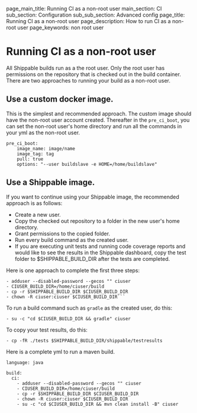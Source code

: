 page_main_title: Running CI as a non-root user
main_section: CI
sub_section: Configuration
sub_sub_section: Advanced config
page_title: Running CI as a non-root user
page_description: How to run CI as a non-root user
page_keywords: non root user

# Running CI as a non-root user

All Shippable builds run as a the root user. Only the root user has permissions on the repository that is checked out in the build container. There are two approaches to running your build as a non-root user.

## Use a custom docker image.

This is the simplest and recommended approach. The custom image should have the non-root user account created. Thereafter
in the `pre_ci_boot`, you can set the non-root user's home directory and run all the commands in your yml as the non-root user.

```
pre_ci_boot:
    image_name: image/name
    image_tag: tag
    pull: true
    options: "--user buildslave -e HOME=/home/buildslave"
```

## Use a Shippable image.

If you want to continue using your Shippable image, the recommended approach is as follows:

- Create a new user.
- Copy the checked out repository to a folder in the new user's home directory.
- Grant permissions to the copied folder.
- Run every build command as the created user.
- If you are executing unit tests and running code coverage reports and would like to see the results in the Shippable dashboard, copy the test folder to $SHIPPABLE_BUILD_DIR after the tests are completed.

Here is one approach to complete the first three steps:

```
- adduser --disabled-password --gecos "" ciuser
- CIUSER_BUILD_DIR=/home/ciuser/build
- cp -r $SHIPPABLE_BUILD_DIR $CIUSER_BUILD_DIR
- chown -R ciuser:ciuser $CIUSER_BUILD_DIR```
```

To run a build command such as `gradle` as the created user, do this:

```
- su -c "cd $CIUSER_BUILD_DIR && gradle" ciuser
```

To copy your test results, do this:

```
- cp -fR ./tests $SHIPPABLE_BUILD_DIR/shippable/testresults
```

Here is a complete yml to run a maven build.

```
language: java

build:
  ci:
    - adduser --disabled-password --gecos "" ciuser
    - CIUSER_BUILD_DIR=/home/ciuser/build
    - cp -r $SHIPPABLE_BUILD_DIR $CIUSER_BUILD_DIR
    - chown -R ciuser:ciuser $CIUSER_BUILD_DIR
    - su -c "cd $CIUSER_BUILD_DIR && mvn clean install -B" ciuser
```
